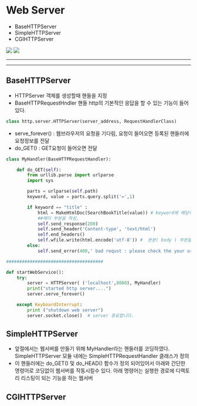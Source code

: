 # Web Server
- BaseHTTPServer
- SimpleHTTPServer
- CGIHTTPServer

![](http://drive.google.com/uc?export=view&id=0B0CgSzgDruziXzM0M2NYa3FNdjA)
![](http://drive.google.com/uc?export=view&id=0B0CgSzgDruziQUZuTGxTRmhEb3M)

---

---

## BaseHTTPServer
- HTTPServer 객체를 생성할때 핸들을 지정
- BaseHTTPRequestHndler 핸들 http의 기본적인 응답을 할 수 있는 기능이 들어있다.
```python
class http.server.HTTPServer(server_address, RequestHandlerClass)
```
   - serve_forever() : 웹브라우저의 요청을 기다림, 요청이 들어오면 등록된 핸들러에 요청정보를 전달
   - do_GET() : GET요청이 들어오면 전달

```python
class MyHandler(BaseHTTPRequestHandler):

    def do_GET(self):
        from urllib.parse import urlparse
        import sys

        parts = urlparse(self.path)
        keyword, value = parts.query.split('=',1)

        if keyword == "title" :
            html = MakeHtmlDoc(SearchBookTitle(value)) # keyword에 해당하는 책을 검색해서 HTML로 전환합니다.
            ##헤더 부분을 작성.
            self.send_response(200)
            self.send_header('Content-type', 'text/html')
            self.end_headers()
            self.wfile.write(html.encode('utf-8')) #  본분( body ) 부분을 출력 합니다.
        else:
            self.send_error(400,' bad requst : please check the your url') # 잘 못된 요청라는 에러를 응답한다.

#####################################

def startWebService():
    try:
        server = HTTPServer( ('localhost',8080), MyHandler)
        print("started http server....")
        server.serve_forever()

    except KeyboardInterrupt:
        print ("shutdown web server")
        server.socket.close()  # server 종료합니다.
```


## SimpleHTTPServer

- 앞절에서는 웹서버를 만들기 위해 MyHandler라는 핸들러를 코딩하였다. SimpleHTTPServer 모듈 내에는 SimpleHTTPRequestHandler 클래스가 정의
- 이 핸들러에는 do_GET() 및 do_HEAD() 함수가 정의 되어있어서 아래와 간단한 명령어로 코딩없이 웹서버를 작동시킬수 있다. 아래 명령어는 실행한 경로에 디렉토리 리스팅이 되는 기능을 하는 웹서버


## CGIHTTPServer
